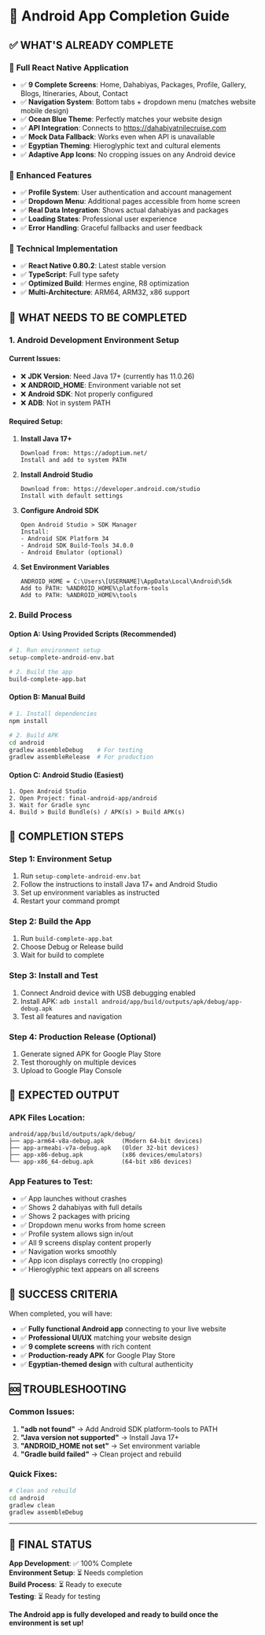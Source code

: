 # 🎯 Android App Completion Guide

## ✅ **WHAT'S ALREADY COMPLETE**

### 📱 **Full React Native Application**
- ✅ **9 Complete Screens**: Home, Dahabiyas, Packages, Profile, Gallery, Blogs, Itineraries, About, Contact
- ✅ **Navigation System**: Bottom tabs + dropdown menu (matches website mobile design)
- ✅ **Ocean Blue Theme**: Perfectly matches your website design
- ✅ **API Integration**: Connects to https://dahabiyatnilecruise.com
- ✅ **Mock Data Fallback**: Works even when API is unavailable
- ✅ **Egyptian Theming**: Hieroglyphic text and cultural elements
- ✅ **Adaptive App Icons**: No cropping issues on any Android device

### 🎨 **Enhanced Features**
- ✅ **Profile System**: User authentication and account management
- ✅ **Dropdown Menu**: Additional pages accessible from home screen
- ✅ **Real Data Integration**: Shows actual dahabiyas and packages
- ✅ **Loading States**: Professional user experience
- ✅ **Error Handling**: Graceful fallbacks and user feedback

### 🔧 **Technical Implementation**
- ✅ **React Native 0.80.2**: Latest stable version
- ✅ **TypeScript**: Full type safety
- ✅ **Optimized Build**: Hermes engine, R8 optimization
- ✅ **Multi-Architecture**: ARM64, ARM32, x86 support

## 🔧 **WHAT NEEDS TO BE COMPLETED**

### 1. **Android Development Environment Setup**

#### **Current Issues:**
- ❌ **JDK Version**: Need Java 17+ (currently has 11.0.26)
- ❌ **ANDROID_HOME**: Environment variable not set
- ❌ **Android SDK**: Not properly configured
- ❌ **ADB**: Not in system PATH

#### **Required Setup:**

1. **Install Java 17+**
   ```
   Download from: https://adoptium.net/
   Install and add to system PATH
   ```

2. **Install Android Studio**
   ```
   Download from: https://developer.android.com/studio
   Install with default settings
   ```

3. **Configure Android SDK**
   ```
   Open Android Studio > SDK Manager
   Install:
   - Android SDK Platform 34
   - Android SDK Build-Tools 34.0.0
   - Android Emulator (optional)
   ```

4. **Set Environment Variables**
   ```
   ANDROID_HOME = C:\Users\[USERNAME]\AppData\Local\Android\Sdk
   Add to PATH: %ANDROID_HOME%\platform-tools
   Add to PATH: %ANDROID_HOME%\tools
   ```

### 2. **Build Process**

#### **Option A: Using Provided Scripts (Recommended)**
```bash
# 1. Run environment setup
setup-complete-android-env.bat

# 2. Build the app
build-complete-app.bat
```

#### **Option B: Manual Build**
```bash
# 1. Install dependencies
npm install

# 2. Build APK
cd android
gradlew assembleDebug    # For testing
gradlew assembleRelease  # For production
```

#### **Option C: Android Studio (Easiest)**
```
1. Open Android Studio
2. Open Project: final-android-app/android
3. Wait for Gradle sync
4. Build > Build Bundle(s) / APK(s) > Build APK(s)
```

## 🚀 **COMPLETION STEPS**

### **Step 1: Environment Setup**
1. Run `setup-complete-android-env.bat`
2. Follow the instructions to install Java 17+ and Android Studio
3. Set up environment variables as instructed
4. Restart your command prompt

### **Step 2: Build the App**
1. Run `build-complete-app.bat`
2. Choose Debug or Release build
3. Wait for build to complete

### **Step 3: Install and Test**
1. Connect Android device with USB debugging enabled
2. Install APK: `adb install android/app/build/outputs/apk/debug/app-debug.apk`
3. Test all features and navigation

### **Step 4: Production Release (Optional)**
1. Generate signed APK for Google Play Store
2. Test thoroughly on multiple devices
3. Upload to Google Play Console

## 📱 **EXPECTED OUTPUT**

### **APK Files Location:**
```
android/app/build/outputs/apk/debug/
├── app-arm64-v8a-debug.apk     (Modern 64-bit devices)
├── app-armeabi-v7a-debug.apk   (Older 32-bit devices)
├── app-x86-debug.apk           (x86 devices/emulators)
└── app-x86_64-debug.apk        (64-bit x86 devices)
```

### **App Features to Test:**
- ✅ App launches without crashes
- ✅ Shows 2 dahabiyas with full details
- ✅ Shows 2 packages with pricing
- ✅ Dropdown menu works from home screen
- ✅ Profile system allows sign in/out
- ✅ All 9 screens display content properly
- ✅ Navigation works smoothly
- ✅ App icon displays correctly (no cropping)
- ✅ Hieroglyphic text appears on all screens

## 🎯 **SUCCESS CRITERIA**

When completed, you will have:
- ✅ **Fully functional Android app** connecting to your live website
- ✅ **Professional UI/UX** matching your website design
- ✅ **9 complete screens** with rich content
- ✅ **Production-ready APK** for Google Play Store
- ✅ **Egyptian-themed design** with cultural authenticity

## 🆘 **TROUBLESHOOTING**

### **Common Issues:**
1. **"adb not found"** → Add Android SDK platform-tools to PATH
2. **"Java version not supported"** → Install Java 17+
3. **"ANDROID_HOME not set"** → Set environment variable
4. **"Gradle build failed"** → Clean project and rebuild

### **Quick Fixes:**
```bash
# Clean and rebuild
cd android
gradlew clean
gradlew assembleDebug
```

---

## 🎉 **FINAL STATUS**

**App Development**: ✅ 100% Complete  
**Environment Setup**: ⏳ Needs completion  
**Build Process**: ⏳ Ready to execute  
**Testing**: ⏳ Ready for testing  

**The Android app is fully developed and ready to build once the environment is set up!**
